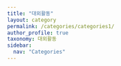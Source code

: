```yaml
---
title: "대외활동"
layout: category
permalink: /categories/categories1/
author_profile: true
taxonomy: 대외활동
sidebar:
  nav: "Categories"
---
```

